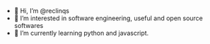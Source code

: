 - 👋 Hi, I’m @reclinqs
- 👀 I’m interested in software engineering, useful and open source softwares
- 🌱 I’m currently learning python and javascript.

<!---
reclinqs/reclinqs is a ✨ special ✨ repository because its `README.md` (this file) appears on your GitHub profile.
You can click the Preview link to take a look at your changes.
--->
